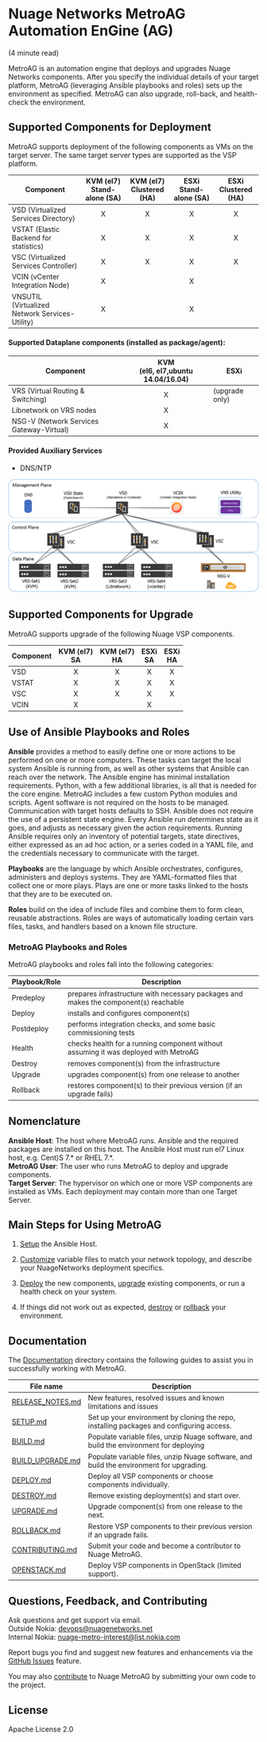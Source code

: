 # Nuage Networks MetroAG Automation EnGine (AG)
(4 minute read)  

MetroAG is an automation engine that deploys and upgrades Nuage Networks components.
After you specify the individual details of your target platform, MetroAG (leveraging Ansible playbooks and roles) sets up the environment as specified. MetroAG can also upgrade, roll-back, and health-check the environment.

## Supported Components for Deployment
MetroAG supports deployment of the following components as VMs on the target server. The same target server types are supported as the VSP platform.

Component | KVM (el7)<br>Stand-alone (SA) | KVM (el7)<br>Clustered (HA) | ESXi<br>Stand-alone (SA) | ESXi<br>Clustered (HA)
------- | :---: | :---: | :----: | :---:
VSD (Virtualized Services Directory) | X | X | X | X
VSTAT (Elastic Backend for statistics) | X | X | X | X
VSC (Virtualized Services Controller) | X | X | X | X
VCIN (vCenter Integration Node) | X |  | X |
VNSUTIL<br>(Virtualized Network Services-Utility) | X |  | X |

#### Supported Dataplane components (installed as package/agent):

Component |  KVM <br>(el6, el7,ubuntu 14.04/16.04) | ESXi
--------- | :----: | -------
VRS (Virtual Routing & Switching) | X | (upgrade only)
Libnetwork on VRS nodes  | X |
NSG-V (Network Services Gateway-Virtual) |  X |

#### Provided Auxiliary Services
* DNS/NTP

![topology](topology.png)

## Supported Components for Upgrade
MetroAG supports upgrade of the following Nuage VSP components.

Component | KVM (el7)<br> SA | KVM (el7)<br> HA | ESXi<br>SA | ESXi<br>HA
------- | :---: | :---: | :----: | :---:
VSD | X | X | X | X
VSTAT | X | X | X | X
VSC | X | X | X | X
VCIN | X |  | X |

## Use of Ansible Playbooks and Roles
**Ansible** provides a method to easily define one or more actions to be performed on one or more computers. These tasks can target the local system Ansible is running from, as well as other systems that Ansible can reach over the network. The Ansible engine has minimal installation requirements. Python, with a few additional libraries, is all that is needed for the core engine. MetroAG includes a few custom Python modules and scripts. Agent software is not required on the hosts to be managed. Communication with target hosts defaults to SSH. Ansible does not require the use of a persistent state engine. Every Ansible run determines state as it goes, and adjusts as necessary given the action requirements. Running Ansible requires only an inventory of potential targets, state directives, either expressed as an ad hoc action, or a series coded in a YAML file, and the credentials necessary to communicate with the target.

**Playbooks** are the language by which Ansible orchestrates, configures, administers and deploys systems. They are YAML-formatted files that collect one or more plays. Plays are one or more tasks linked to the hosts that they are to be executed on.

**Roles** build on the idea of include files and combine them to form clean, reusable abstractions. Roles are ways of automatically loading certain vars files, tasks, and handlers based on a known file structure.

### MetroAG Playbooks and Roles
MetroAG playbooks and roles fall into the following categories:

Playbook/Role | Description |
------------- | ----------- |
Predeploy | prepares infrastructure with necessary packages and makes the component(s) reachable |
Deploy | installs and configures component(s) |
Postdeploy | performs integration checks, and some basic commissioning tests |
Health | checks health for a running component without assuming it was deployed with MetroAG |
Destroy | removes component(s) from the infrastructure |
Upgrade | upgrades component(s) from one release to another |
Rollback | restores component(s) to their previous version (if an upgrade fails) |

## Nomenclature  
**Ansible Host**: The host where MetroAG runs. Ansible and the required packages are installed on this host. The Ansible Host must run el7 Linux host, e.g. Cent)S 7.* or RHEL 7.*.  
**MetroAG User**: The user who runs MetroAG to deploy and upgrade components.  
**Target Server**: The hypervisor on which one or more VSP components are installed as VMs. Each deployment may contain more than one Target Server.  

## Main Steps for Using MetroAG

1. [Setup](Documentation/SETUP.md) the Ansible Host.

2. [Customize](Documentation/BUILD.md) variable files to match your network topology, and describe your NuageNetworks deployment specifics.

3. [Deploy](Documentation/DEPLOY.md) the new components, [upgrade](Documentation/UPGRADE.md) existing components, or run a health check on your system.

4. If things did not work out as expected, [destroy](Documentation/DESTROY.md) or [rollback](Documentation/ROLLBACK.md) your environment.


## Documentation
The [Documentation](Documentation/) directory contains the following guides to assist you in successfully working with MetroAG.

File name | Description
--------- | --------
[RELEASE_NOTES.md](Documentation/RELEASE_NOTES.md) | New features, resolved issues and known limitations and issues
[SETUP.md](Documentation/SETUP.md) | Set up your environment by cloning the repo, installing packages and configuring access.
[BUILD.md](Documentation/BUILD.md) | Populate variable files, unzip Nuage software, and build the environment for deploying
[BUILD_UPGRADE.md](Documentation/BUILD_UPGRADE.md) | Populate variable files, unzip Nuage software, and build the environment for upgrading.
[DEPLOY.md](Documentation/DEPLOY.md) | Deploy all VSP components or choose components individually.
[DESTROY.md](Documentation/DESTROY.md) | Remove existing deployment(s) and start over.
[UPGRADE.md](Documentation/UPGRADE.md) | Upgrade component(s) from one release to the next.
[ROLLBACK.md](Documentation/ROLLBACK.md) | Restore VSP components to their previous version if an upgrade fails.
[CONTRIBUTING.md](CONTRIBUTING.md) | Submit your code and become a contributor to Nuage MetroAG.
[OPENSTACK.md](Documentation/OPENSTACK.md) | Deploy VSP components in OpenStack (limited support).


## Questions, Feedback, and Contributing
Ask questions and get support via email.  
  Outside Nokia: [devops@nuagenetworks.net](mailto:deveops@nuagenetworks.net "send email to nuage-metro project")  
  Internal Nokia: [nuage-metro-interest@list.nokia.com](mailto:nuage-metro-interest@list.nokia.com "send email to nuage-metro project")

Report bugs you find and suggest new features and enhancements via the [GitHub Issues](https://github.com/nuagenetworks/nuage-metro/issues "nuage-metro issues") feature.

You may also [contribute](CONTRIBUTING.md) to Nuage MetroAG by submitting your own code to the project.

## License
Apache License 2.0
